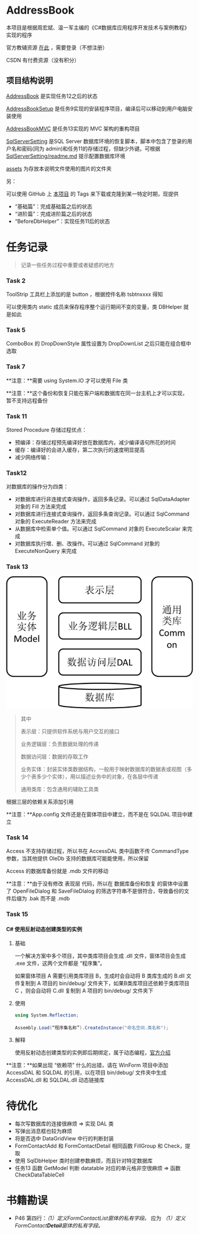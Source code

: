 # AddressBook
本项目是根据周宏斌、温一军主编的《C#数据库应用程序开发技术与案例教程》实现的程序

官方教辅资源 [在此](http://www.hzcourse.com/web/teachRes/detail/3328/209) ，需要登录（不想注册）

CSDN 有付费资源（没有积分）

## 项目结构说明

[AddressBook](./AddressBook) 是实现任务12之后的状态

[AddressBookSetup](./AddressBookSetup) 是任务9实现的安装程序项目，编译后可以移动到用户电脑安装使用

[AddressBookMVC](./AddressBookMVC) 是任务13实现的 MVC 架构的重构项目

[SqlServerSetting](./SqlServerSetting) 是SQL Server 数据库环境的恢复脚本，脚本中包含了登录的用户名和密码(同为 admin)和任务11的存储过程，但缺少外键。可根据 [SqlServerSetting/readme.md](./SqlServerSetting/readme.md) 提示配置数据库环境

[assets](./assets) 为存放本说明文件使用的图片的文件夹

另：

可以使用 GitHub 上 [本项目](https://github.com/Tindoc/AddressBook) 的 Tags 来下载或克隆到某一特定时期，现提供 

- “基础篇”：完成基础篇之后的状态
- “进阶篇”：完成进阶篇之后的状态
- “BeforeDbHelper”：实现任务11后的状态

# 任务记录

> 记录一些任务过程中重要或者疑惑的地方

### Task 2

ToolStrip 工具栏上添加的是 button ，根据控件名称 tsbtnxxxx 得知

可以使用类内 static 成员来保存程序整个运行期间不变的变量，类 DBHelper 就是如此

### Task 5

ComboBox 的 DropDownStyle 属性设置为 DropDownList 之后只能在组合框中选取

### Task 7

**注意：**需要 using System.IO 才可以使用 File 类

**注意：**这个备份和恢复只能在客户端和数据库在同一台主机上才可以实现，暂不支持远程备份

### Task 11

Stored Procedure 存储过程优点：

- 预编译：存储过程预先编译好放在数据库内，减少编译语句所花的时间
- 缓存：编译好的会进入缓存，第二次执行的速度明显提高
- 减少网络传输：

### Task12

对数据库的操作分为四类：

- 对数据库进行非连接式查询操作，返回多条记录。可以通过 SqlDataAdapter 对象的 Fill 方法来完成
- 对数据库进行连接式查询操作，返回多条查询记录。可以通过 SqlCommand 对象的 ExecuteReader 方法来完成
- 从数据库中检索单个值。可以通过 SqlCommand 对象的 ExecuteScalar 来完成
- 对数据库执行增、删、改操作。可以通过 SqlCommand 对象的 ExecuteNonQuery 来完成

### Task 13

![三层架构演变](assets/三层架构演变.png)

> 其中
>
> 表示层：只提供软件系统与用户交互的接口
>
> 业务逻辑层：负责数据处理的传递
>
> 数据访问层：数据的存取工作
>
> 业务实体：封装实体类数据结构，一般用于映射数据库的数据表或视图（多少个表多少个实体），用以描述业务中的对象，在各层中传递
>
> 通用类库：包含通用的辅助工具类

根据三层的依赖关系添加引用

**注意：**App.config 文件还是在窗体项目中建立，而不是在 SQLDAL 项目中建立

### Task 14

Access 不支持存储过程，所以书在 AccessDAL 类中函数不传 CommandType 参数，当其他提供 OleDb 支持的数据库可能能使用，所以保留

Access 的数据库备份就是 .mdb 文件的移动

**注意：**由于没有修改 表现层 代码，所以在 数据库备份和恢复 的窗体中设置了 OpenFileDialog 和 SaveFileDIalog 的筛选字符串不是很符合，导致备份的文件后缀为 .bak 而不是 .mdb

### Task 15

#### C# 使用反射动态创建类型的实例

1. 基础

    一个解决方案中多个项目，其中类库项目会生成 .dll 文件，窗体项目会生成 .exe 文件，这两个文件都是 “程序集”。

    如果窗体项目 A 需要引用类库项目 B，生成时会自动将 B 类库生成的 B.dll 文件复制到 A 项目的 bin/debug/ 文件夹下，如果B类库项目还依赖于类库项目 C ，则会自动将 C.dll 复制到 A 项目的 bin/debug/ 文件夹下

2. 使用

    ```c#
    using System.Reflection;

    Assembly.Load(“程序集名称”).CreateInstance("命名空间.类名称");
    ```

3. 解释

    使用反射动态创建类型的实例即后期绑定，属于动态编程，[官方介绍](https://docs.microsoft.com/zh-cn/dotnet/framework/reflection-and-codedom/)

**注意：**如果出现 “依赖项” 什么的出错，请在 WinForm 项目中添加 AccessDAL 和 SQLDAL 的引用，以在项目 bin/debug/ 文件夹中生成 AccessDAL.dll 和 SQLDAL.dll 动态链接库

# 待优化

- 每次写数据库的连接很麻烦 => 实现 DAL 类
- 写弹出消息框也较为麻烦
- 将是否选中 DataGridView 中行的判断封装
- FormContactAdd 和 FormContactDetail 相同函数 FillGroup 和 Check，提取
- 使用 SqlDbHelper 类时创建参数麻烦，而且针对特定数据库
- 任务13 函数 GetModel 判断 datatable 对应的单元格非空很麻烦 => 函数 CheckDataTableCell

# 书籍勘误

- P46 第四行：*（1）定义FormContactList窗体的私有字段。* 应为 *（1）定义FormContact**Detail**窗体的私有字段。*


